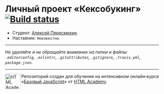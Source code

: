 # Личный проект «Кексобукинг» [![Build status][travis-image]][travis-url]

* Студент: [Алексей Пересмехин](https://up.htmlacademy.ru/javascript/10/user/199571).
* Наставник: `Неизвестно`.

---

_Не удаляйте и не обращайте внимание на папки и файлы:_<br>
_`.editorconfig`, `.eslintrc`, `.gitattributes`, `.gitignore`, `.travis.yml`, `package.json`._

---

<a href="https://htmlacademy.ru/intensive/javascript"><img align="left" width="50" height="50" title="HTML Academy" src="https://up.htmlacademy.ru/static/img/intensive/javascript/logo-for-github.svg"></a>

Репозиторий создан для обучения на интенсивном онлайн‑курсе «[Базовый JavaScript](https://htmlacademy.ru/intensive/javascript)» от [HTML Academy](https://htmlacademy.ru).

[travis-image]: https://travis-ci.org/htmlacademy-javascript/199571-keksobooking.svg?branch=master
[travis-url]: https://travis-ci.org/htmlacademy-javascript/199571-keksobooking
